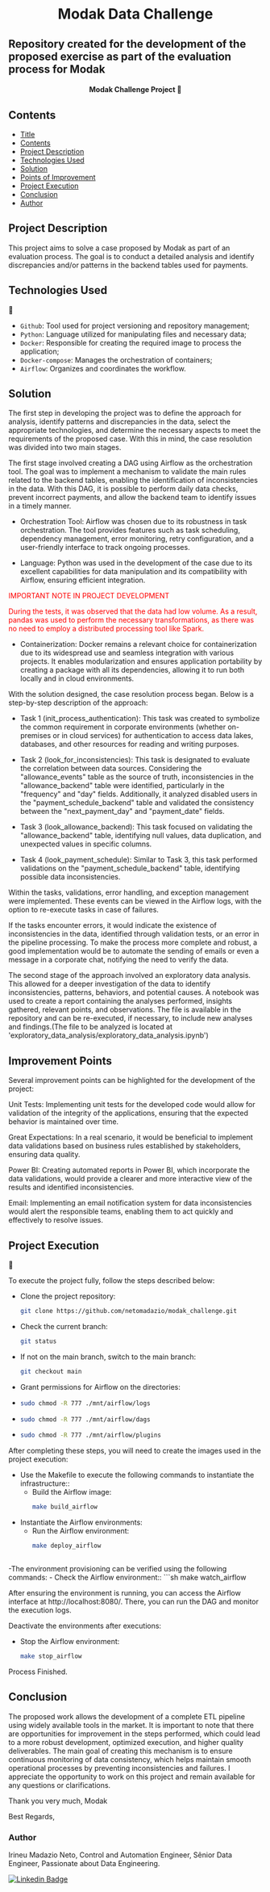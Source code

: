 <h1 align="center"> Modak Data Challenge</h1>

## Repository created for the development of the proposed exercise as part of the evaluation process for Modak

<h4 align="center"> 
	Modak Challenge Project 🚀
</h4>

## Contents 

* [Title](#title)
* [Contents](#contents)
* [Project Description](#project-description)
* [Technologies Used](#technologies-used)
* [Solution](#solution)
* [Points of Improvement](#points-of-improvement)
* [Project Execution](#project-execution)
* [Conclusion](#conclusion)
* [Author](#author)

## Project Description

This project aims to solve a case proposed by Modak as part of an evaluation process. The goal is to conduct a detailed analysis and identify discrepancies and/or patterns in the backend tables used for payments.

## Technologies Used
:hammer:

- `Github`: Tool used for project versioning and repository management;
- `Python`: Language utilized for manipulating files and necessary data;
- `Docker`: Responsible for creating the required image to process the application;
- `Docker-compose`: Manages the orchestration of containers;
- `Airflow`: Organizes and coordinates the workflow.

## Solution

The first step in developing the project was to define the approach for analysis, identify patterns and discrepancies in the data, select the appropriate technologies, and determine the necessary aspects to meet the requirements of the proposed case. With this in mind, the case resolution was divided into two main stages.

The first stage involved creating a DAG using Airflow as the orchestration tool. The goal was to implement a mechanism to validate the main rules related to the backend tables, enabling the identification of inconsistencies in the data. With this DAG, it is possible to perform daily data checks, prevent incorrect payments, and allow the backend team to identify issues in a timely manner.

- Orchestration Tool:
  Airflow was chosen due to its robustness in task orchestration. The tool provides features such as task scheduling, dependency management, error monitoring, retry configuration, and a user-friendly interface to track ongoing processes.

- Language:
  Python was used in the development of the case due to its excellent capabilities for data manipulation and its compatibility with Airflow, ensuring efficient integration.

<div style="color:red;">
    IMPORTANT NOTE IN PROJECT DEVELOPMENT

  During the tests, it was observed that the data had low volume. As a result, pandas was used to perform the necessary transformations, as there was no need to employ a distributed processing tool like Spark.

</div>

- Containerization:
  Docker remains a relevant choice for containerization due to its widespread use and seamless integration with various projects. It enables modularization and ensures application portability by creating a package with all its dependencies, allowing it to run both locally and in cloud environments.

With the solution designed, the case resolution process began. Below is a step-by-step description of the approach:

- Task 1 (init_process_authentication):
  This task was created to symbolize the common requirement in corporate environments (whether on-premises or in cloud services) for authentication to access data lakes, databases, and other resources for reading and writing purposes.

- Task 2 (look_for_inconsistencies):
  This task is designated to evaluate the correlation between data sources. Considering the "allowance_events" table as the source of truth, inconsistencies in the "allowance_backend" table were identified, particularly in the "frequency" and "day" fields. Additionally, it analyzed disabled users in the "payment_schedule_backend" table and validated the consistency between the "next_payment_day" and "payment_date" fields.

- Task 3 (look_allowance_backend):
  This task focused on validating the "allowance_backend" table, identifying null values, data duplication, and unexpected values in specific columns.

- Task 4 (look_payment_schedule):
  Similar to Task 3, this task performed validations on the "payment_schedule_backend" table, identifying possible data inconsistencies.

Within the tasks, validations, error handling, and exception management were implemented. These events can be viewed in the Airflow logs, with the option to re-execute tasks in case of failures.

If the tasks encounter errors, it would indicate the existence of inconsistencies in the data, identified through validation tests, or an error in the pipeline processing. To make the process more complete and robust, a good implementation would be to automate the sending of emails or even a message in a corporate chat, notifying the need to verify the data.

The second stage of the approach involved an exploratory data analysis. This allowed for a deeper investigation of the data to identify inconsistencies, patterns, behaviors, and potential causes. A notebook was used to create a report containing the analyses performed, insights gathered, relevant points, and observations. The file is available in the repository and can be re-executed, if necessary, to include new analyses and findings.(The file to be analyzed is located at 'exploratory_data_analysis/exploratory_data_analysis.ipynb')

## Improvement Points

Several improvement points can be highlighted for the development of the project:

Unit Tests: Implementing unit tests for the developed code would allow for validation of the integrity of the applications, ensuring that the expected behavior is maintained over time.

Great Expectations: In a real scenario, it would be beneficial to implement data validations based on business rules established by stakeholders, ensuring data quality.

Power BI: Creating automated reports in Power BI, which incorporate the data validations, would provide a clearer and more interactive view of the results and identified inconsistencies.

Email: Implementing an email notification system for data inconsistencies would alert the responsible teams, enabling them to act quickly and effectively to resolve issues.


## Project Execution
📁 

To execute the project fully, follow the steps described below:

  - Clone the project repository:
	```sh
	git clone https://github.com/netomadazio/modak_challenge.git

  - Check the current branch:
	```sh
	git status

  - If not on the main branch, switch to the main branch:
    ```sh
    git checkout main

  - Grant permissions for Airflow on the directories:
  -		
	```sh
	sudo chmod -R 777 ./mnt/airflow/logs
  -    
	```sh
	sudo chmod -R 777 ./mnt/airflow/dags
  -  
	```sh
	sudo chmod -R 777 ./mnt/airflow/plugins

After completing these steps, you will need to create the images used in the project execution:

  - Use the Makefile to execute the following commands to instantiate the infrastructure::
    - Build the Airflow image:
      ```sh
      make build_airflow

  - Instantiate the Airflow environments:
    - Run the Airflow environment:
      ```sh
      make deploy_airflow
   
 -The environment provisioning can be verified using the following commands:
    - Check the Airflow environment::
      ```sh
      make watch_airflow
  

After ensuring the environment is running, you can access the Airflow interface at http://localhost:8080/. There, you can run the DAG and monitor the execution logs.

Deactivate the environments after executions:
  - Stop the Airflow environment:
    ```sh
    make stop_airflow

Process Finished.

## Conclusion

The proposed work allows the development of a complete ETL pipeline using widely available tools in the market. It is important to note that there are opportunities for improvement in the steps performed, which could lead to a more robust development, optimized execution, and higher quality deliverables.
The main goal of creating this mechanism is to ensure continuous monitoring of data consistency, which helps maintain smooth operational processes by preventing inconsistencies and failures.
I appreciate the opportunity to work on this project and remain available for any questions or clarifications.

Thank you very much, Modak

Best Regards,

### Author

Irineu Madazio Neto,
Control and Automation Engineer,
Sênior Data Engineer,
Passionate about Data Engineering.

[![Linkedin Badge](https://img.shields.io/badge/-Irineu-blue?style=flat-square&logo=Linkedin&logoColor=white&link=https://www.linkedin.com/in/irineu-madazio-neto/)](https://www.linkedin.com/in/irineu-madazio-neto/) 
